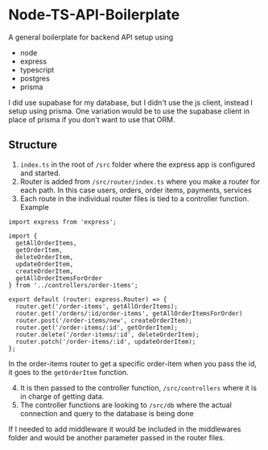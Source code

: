 # Node-TS-API-Boilerplate
A general boilerplate for backend API setup using
* node
* express
* typescript
* postgres
* prisma

I did use supabase for my database, but I didn't use the js client, instead I setup using prisma. One variation would be to use the supabase client in place of prisma if you don't want to use that ORM.

## Structure

1. `index.ts` in the root of `/src` folder where the express app is configured and started. 
2. Router is added from `/src/router/index.ts` where you make a router for each path. In this case users, orders, order items, payments, services
3. Each route in the individual router files is tied to a controller function. Example
```
import express from 'express';

import { 
  getAllOrderItems,
  getOrderItem,
  deleteOrderItem,
  updateOrderItem,
  createOrderItem,
  getAllOrderItemsForOrder 
} from '../controllers/order-items';

export default (router: express.Router) => {
  router.get('/order-items', getAllOrderItems);
  router.get('/orders/:id/order-items', getAllOrderItemsForOrder)
  router.post('/order-items/new', createOrderItem);
  router.get('/order-items/:id', getOrderItem);
  router.delete('/order-items/:id', deleteOrderItem);
  router.patch('/order-items/:id', updateOrderItem);
};
```
In the order-items router to get a specific order-item when you pass the id, it goes to the `getOrderItem` function.

4. It is then passed to the controller function, `/src/controllers` where it is in charge of getting data. 
5. The controller functions are looking to `/src/db` where the actual connection and query to the database is being done

If I needed to add middleware it would be included in the middlewares folder and would be another parameter passed in the router files. 
